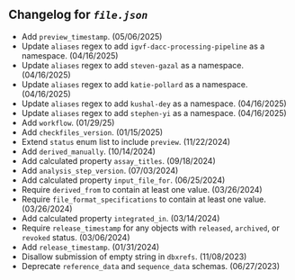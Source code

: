 ## Changelog for *`file.json`*

* Add `preview_timestamp`. (05/06/2025)
* Update `aliases` regex to add `igvf-dacc-processing-pipeline` as a namespace. (04/16/2025)
* Update `aliases` regex to add `steven-gazal` as a namespace. (04/16/2025)
* Update `aliases` regex to add `katie-pollard` as a namespace. (04/16/2025)
* Update `aliases` regex to add `kushal-dey` as a namespace. (04/16/2025)
* Update `aliases` regex to add `stephen-yi` as a namespace. (04/16/2025)
* Add `workflow`. (01/29/25)
* Add `checkfiles_version`. (01/15/2025)
* Extend `status` enum list to include `preview`. (11/22/2024)
* Add `derived_manually`. (10/14/2024)
* Add calculated property `assay_titles`. (09/18/2024)
* Add `analysis_step_version`. (07/03/2024)
* Add calculated property `input_file_for`. (06/25/2024)
* Require `derived_from` to contain at least one value. (03/26/2024)
* Require `file_format_specifications` to contain at least one value. (03/26/2024)
* Add calculated property `integrated_in`. (03/14/2024)
* Require `release_timestamp` for any objects with `released`, `archived`, or `revoked` status. (03/06/2024)
* Add `release_timestamp`. (01/31/2024)
* Disallow submission of empty string in `dbxrefs`. (11/08/2023)
* Deprecate `reference_data` and `sequence_data` schemas. (06/27/2023)
